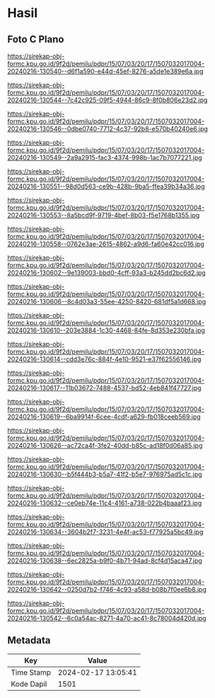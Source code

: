 # Hasil

## Foto C Plano

https://sirekap-obj-formc.kpu.go.id/9f2d/pemilu/pdpr/15/07/03/20/17/1507032017004-20240216-130540--d6f1a590-e44d-45ef-8276-a5de1e389e6a.jpg

https://sirekap-obj-formc.kpu.go.id/9f2d/pemilu/pdpr/15/07/03/20/17/1507032017004-20240216-130544--7c42c925-09f5-4944-86c9-8f0b806e23d2.jpg

https://sirekap-obj-formc.kpu.go.id/9f2d/pemilu/pdpr/15/07/03/20/17/1507032017004-20240216-130546--0dbe0740-7712-4c37-92b8-e570b40240e6.jpg

https://sirekap-obj-formc.kpu.go.id/9f2d/pemilu/pdpr/15/07/03/20/17/1507032017004-20240216-130549--2a9a2915-fac3-4374-998b-1ac7b7077221.jpg

https://sirekap-obj-formc.kpu.go.id/9f2d/pemilu/pdpr/15/07/03/20/17/1507032017004-20240216-130551--98d0d563-ce9b-428b-9ba5-ffea39b34a36.jpg

https://sirekap-obj-formc.kpu.go.id/9f2d/pemilu/pdpr/15/07/03/20/17/1507032017004-20240216-130553--8a5bcd9f-9719-4bef-8b03-f5e1768b1355.jpg

https://sirekap-obj-formc.kpu.go.id/9f2d/pemilu/pdpr/15/07/03/20/17/1507032017004-20240216-130558--0762e3ae-2615-4862-a9d6-fa60e42cc016.jpg

https://sirekap-obj-formc.kpu.go.id/9f2d/pemilu/pdpr/15/07/03/20/17/1507032017004-20240216-130602--9e139003-bbd0-4cff-93a3-b245dd2bc6d2.jpg

https://sirekap-obj-formc.kpu.go.id/9f2d/pemilu/pdpr/15/07/03/20/17/1507032017004-20240216-130606--8c4d03a3-55ee-4250-8420-681df5a1d668.jpg

https://sirekap-obj-formc.kpu.go.id/9f2d/pemilu/pdpr/15/07/03/20/17/1507032017004-20240216-130610--203e3884-1c30-4468-84fe-8d353e230bfa.jpg

https://sirekap-obj-formc.kpu.go.id/9f2d/pemilu/pdpr/15/07/03/20/17/1507032017004-20240216-130614--cdd3e76c-884f-4e10-9521-e37f62556146.jpg

https://sirekap-obj-formc.kpu.go.id/9f2d/pemilu/pdpr/15/07/03/20/17/1507032017004-20240216-130617--11b03672-7488-4537-bd52-4eb841f47727.jpg

https://sirekap-obj-formc.kpu.go.id/9f2d/pemilu/pdpr/15/07/03/20/17/1507032017004-20240216-130619--6ba9914f-6cee-4cdf-a629-fb018ceeb569.jpg

https://sirekap-obj-formc.kpu.go.id/9f2d/pemilu/pdpr/15/07/03/20/17/1507032017004-20240216-130626--ac72ca4f-3fe2-40dd-b85c-ad18f0d06a85.jpg

https://sirekap-obj-formc.kpu.go.id/9f2d/pemilu/pdpr/15/07/03/20/17/1507032017004-20240216-130630--b5f444b3-b5a7-41f2-b5e7-976975ad5c1c.jpg

https://sirekap-obj-formc.kpu.go.id/9f2d/pemilu/pdpr/15/07/03/20/17/1507032017004-20240216-130632--ce0eb74e-11c4-4161-a738-022b4baaaf23.jpg

https://sirekap-obj-formc.kpu.go.id/9f2d/pemilu/pdpr/15/07/03/20/17/1507032017004-20240216-130634--3604b2f7-3231-4e4f-ac53-f77925a5bc49.jpg

https://sirekap-obj-formc.kpu.go.id/9f2d/pemilu/pdpr/15/07/03/20/17/1507032017004-20240216-130638--6ec2825a-b9f0-4b71-94ad-8cf4d15aca47.jpg

https://sirekap-obj-formc.kpu.go.id/9f2d/pemilu/pdpr/15/07/03/20/17/1507032017004-20240216-130642--0250d7b2-f746-4c93-a58d-b08b7f0ee6b8.jpg

https://sirekap-obj-formc.kpu.go.id/9f2d/pemilu/pdpr/15/07/03/20/17/1507032017004-20240216-130542--6c0a54ac-8271-4a70-ac41-8c78004d420d.jpg


## Metadata

| Key        | Value               |
| ---------- | ------------------- |
| Time Stamp | 2024-02-17 13:05:41 |
| Kode Dapil | 1501                |



